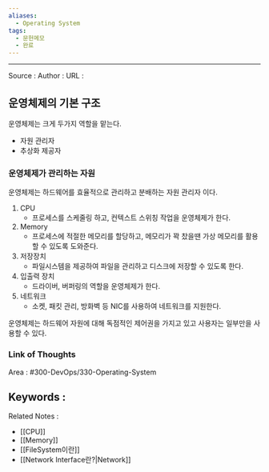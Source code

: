 ```yaml
---
aliases:
  - Operating System
tags:
  - 문헌메모
  - 완료
---
```



---


Source :
Author : 
URL :

## 운영체제의 기본 구조
운영체제는 크게 두가지 역할을 맡는다.
- 자원 관리자
- 추상화 제공자

### 운영체제가 관리하는 자원
운영체제는 하드웨어를 효율적으로 관리하고 분배하는 자원 관리자 이다.
1. CPU
	- 프로세스를 스케줄링 하고, 컨텍스트 스위칭 작업을 운영체제가 한다.
2. Memory
	- 프로세스에 적절한 메모리를 할당하고, 메모리가 꽉 찼을땐 가상 메모리를 활용할 수 있도록 도와준다.
3. 저장장치
	- 파일시스템을 제공하여 파일을 관리하고 디스크에 저장할 수 있도록 한다.
4. 입출력 장치
	- 드라이버, 버퍼링의 역할을 운영체제가 한다.
5. 네트워크
	- 소켓, 패킷 관리, 방화벽 등 NIC를 사용하여 네트워크를 지원한다.

운영체제는 하드웨어 자원에 대해 독점적인 제어권을 가지고 있고 사용자는 일부만을 사용할 수 있다.

### Link of Thoughts
Area : #300-DevOps/330-Operating-System 

Keywords :
- 

Related Notes : 
- [[CPU]]
- [[Memory]]
- [[FileSystem이란]]
- [[Network Interface란?|Network]]